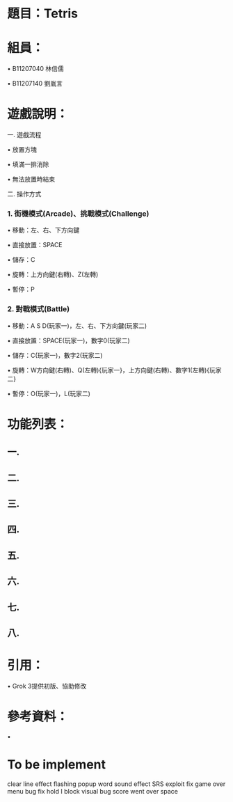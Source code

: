 # 題目：Tetris

# 組員：
• B11207040 林信儒

• B11207140 劉胤言
# 遊戲說明：
  一. 遊戲流程
 
  • 放置方塊

  • 填滿一排消除
  
  • 無法放置時結束
  
  二. 操作方式
 
  ### 1. 街機模式(Arcade)、挑戰模式(Challenge)

   • 移動：左、右、下方向鍵

   • 直接放置：SPACE
   
   • 儲存：C
   
   • 旋轉：上方向鍵(右轉)、Z(左轉)
   
   • 暫停：P
   
  ### 2. 對戰模式(Battle)

   • 移動：A S D(玩家一)，左、右、下方向鍵(玩家二)

   • 直接放置：SPACE(玩家一)，數字0(玩家二)
   
   • 儲存：C(玩家一)，數字2(玩家二)
   
   • 旋轉：W方向鍵(右轉)、Q(左轉){玩家一}，上方向鍵(右轉)、數字1(左轉){玩家二}
   
   • 暫停：O(玩家一)，L(玩家二)
   
# 功能列表：

## 一. 

## 二. 

## 三. 

## 四. 

## 五. 

## 六. 

## 七. 

## 八. 

# 引用：
• Grok 3提供初版、協助修改

# 參考資料：
• 
# To be implement
clear line effect
    flashing
    popup word 
sound effect
SRS exploit fix
game over menu
bug fix
    hold I block visual bug
    score went over space

